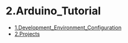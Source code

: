 # 2.Arduino_Tutorial

* [1.Development_Environment_Configuration](1.Development_Environment_Configuration/1.Development_Environment_Configuration.md)
* [2.Projects](2.Projects/2.Projects.md)